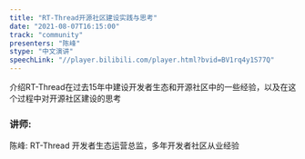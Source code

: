 ```yaml
---
title: "RT-Thread开源社区建设实践与思考"
date: "2021-08-07T16:15:00" 
track: "community"
presenters: "陈峰"
stype: "中文演讲"
speechLink: "//player.bilibili.com/player.html?bvid=BV1rq4y1S77Q"
---
```

介绍RT-Thread在过去15年中建设开发者生态和开源社区中的一些经验，以及在这个过程中对开源社区建设的思考
 ### 讲师:
 陈峰: RT-Thread 开发者生态运营总监，多年开发者社区从业经验
